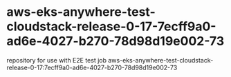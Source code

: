 # aws-eks-anywhere-test-cloudstack-release-0-17-7ecff9a0-ad6e-4027-b270-78d98d19e002-73
repository for use with E2E test job aws-eks-anywhere-test-cloudstack-release-0-17:7ecff9a0-ad6e-4027-b270-78d98d19e002-73
